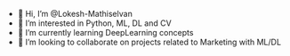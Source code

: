 - 👋 Hi, I’m @Lokesh-Mathiselvan
- 👀 I’m interested in Python, ML, DL and CV
- 🌱 I’m currently learning DeepLearning concepts
- 💞️ I’m looking to collaborate on projects related to Marketing with ML/DL

<!---
Lokesh-Mathiselvan/Lokesh-Mathiselvan is a ✨ special ✨ repository because its `README.md` (this file) appears on your GitHub profile.
You can click the Preview link to take a look at your changes.
--->
